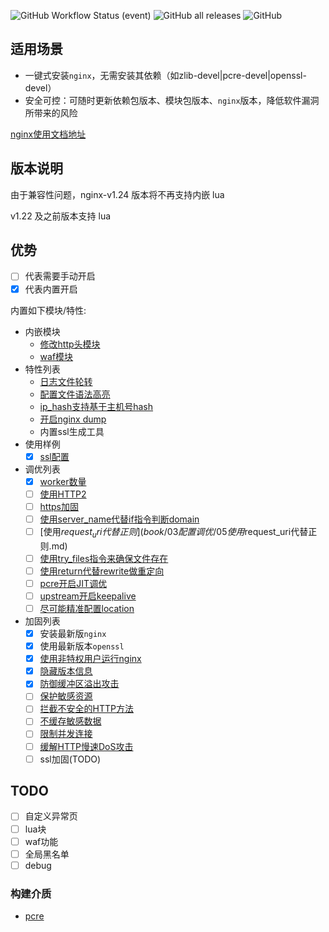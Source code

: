 ![GitHub Workflow Status (event)](https://img.shields.io/github/workflow/status/weiliang-ms/nginx-rpm/build-el7?style=flat-square)
![GitHub all releases](https://img.shields.io/github/downloads/weiliang-ms/nginx-rpm/total?style=flat-square)
![GitHub](https://img.shields.io/github/license/weiliang-ms/easyctl?style=flat-square)

## 适用场景

- 一键式安装`nginx`，无需安装其依赖（如zlib-devel|pcre-devel|openssl-devel）
- 安全可控：可随时更新依赖包版本、模块包版本、`nginx`版本，降低软件漏洞所带来的风险

[nginx使用文档地址](https://weiliang-ms.github.io/nginx/)

## 版本说明

由于兼容性问题，nginx-v1.24 版本将不再支持内嵌 lua

v1.22 及之前版本支持 lua

## 优势

- [ ] 代表需要手动开启
- [x] 代表内置开启

内置如下模块/特性:

- 内嵌模块
  - [修改http头模块](https://github.com/openresty/headers-more-nginx-module)
  - [waf模块](https://github.com/loveshell/ngx_lua_waf)
- 特性列表
  - [日志文件轮转](https://linux.cn/article-4126-1.html)
  - [配置文件语法高亮](https://www.cnblogs.com/manastudent/p/12936546.html)
  - [ip_hash支持基于主机号hash](https://blog.csdn.net/yswKnight/article/details/107180893)
  - [开启nginx dump](https://github.com/trimstray/nginx-admins-handbook/blob/master/doc/RULES.md#beginner-use-core-dumps-to-figure-out-why-nginx-keep-crashing)
  - 内置ssl生成工具
- 使用样例
  - [x] [ssl配置](book/02配置样例/01ssl配置样例.md)
- 调优列表
  - [x] [worker数量](book/03配置调优/01worker数量调优.md)
  - [ ] [使用HTTP2](book/03配置调优/02使用HTTP2.md)
  - [ ] [https加固](book/03配置调优/03SSL加固.md)
  - [ ] [使用server_name代替if指令判断domain](book/03配置调优/04使用server_name代替if指令判断domain.md)
  - [ ] [使用$request_uri代替正则](book/03配置调优/05使用$request_uri代替正则.md)
  - [ ] [使用try_files指令来确保文件存在](book/03配置调优/06使用try_files指令来确保文件存在.md)
  - [ ] [使用return代替rewrite做重定向](book/03配置调优/07使用return代替rewrite做重定向.md)
  - [ ] [pcre开启JIT调优](book/03配置调优/08启用PCRE-JIT以加速正则表达式的处理.md)
  - [ ] [upstream开启keepalive](book/03配置调优/09upstream开启keepalive.md)
  - [ ] [尽可能精准配置location](book/03配置调优/10尽可能精准配置location.md)
- 加固列表
  - [x] 安装最新版`nginx`
  - [x] 使用最新版本`openssl`
  - [x] [使用非特权用户运行nginx](book/04安全加固/02使用非特权用户运行nginx.md)
  - [x] [隐藏版本信息](book/04安全加固/04隐藏nginx版本信息.md)
  - [x] [防御缓冲区溢出攻击](book/04安全加固/10防御缓冲区溢出攻击.md)
  - [ ] [保护敏感资源](book/04安全加固/03保护敏感资源.md)
  - [ ] [拦截不安全的HTTP方法](book/04安全加固/07禁用不安全方法.md)
  - [ ] [不缓存敏感数据](book/04安全加固/08避免敏感数据的缓存.md)
  - [ ] [限制并发连接](book/04安全加固/09限制并发连接.md)
  - [ ] [缓解HTTP慢速DoS攻击](book/04安全加固/11缓解HTTP慢速DoS攻击.md)
  - [ ] ssl加固(TODO)
  
## TODO

- [ ] 自定义异常页
- [ ] lua块
- [ ] waf功能
- [ ] 全局黑名单
- [ ] debug

### 构建介质

- [pcre](https://sourceforge.net/projects/pcre/files/pcre/8.45/pcre-8.45.tar.gz/download)